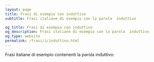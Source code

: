 ```yaml
---
layout: page
title: Frasi di esempio con induttivo 
subtitle: Frasi italiane di esempio con la parola  induttivo

og_title: Frasi di esempio con induttivo 
og_description: Frasi italiane di esempio con la parola  induttivo
og_type: website
permalink: /frasi/i/induttivo.html
---
```


Frasi italiane di esempio contenenti la parola induttivo:


